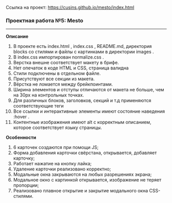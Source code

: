 Ссылка на проект: https://cusins.github.io/mesto/index.html
### Проектная работа №5: Mesto
---
**Описание**
1. В проекте есть index.html , index.css , README.md, директория blocks со стилями и файлы с картинками в
директории images .
2. В index.css импортирован normalize.css .
3. Верстка внешне соответствует макету в брифе.
4. Нет опечаток в коде HTML и CSS, страница валидна
5. Стили подключены в отдельном файле.
6. Присутствуют все секции из макета.
7. Вёрстка не ломается между брейкпоинтами.
8. Ширина элементов и отступы отличаются от макета не больше, чем на 30px на контрольных точках.
9. Для различных блоков, заголовков, секций и т.д применяются соответствующие теги
10. Все ссылки и интерактивные элементы имеют состояние наведения :hover .
11. Контентные изображения имеют alt с корректным описанием, которое соответствует языку страницы.


**Особенности**
1. 6 карточек создаются при помощи JS;
2. Форма добавления карточки свёрстана, открывается, добавляет карточку;
3. Работает нажатие на кнопку лайка;
4. Удаление карточки реализовано корректно;
5. Модальные окна закрываются на любых разрешениях экрана;
6. Модальное окно с картинкой открывается, изображение не теряет пропорции;
7. Реализовано плавное открытие и закрытие модального окна CSS-стилями.
